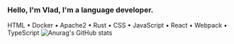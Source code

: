 ### Hello, I'm Vlad, I'm a language developer.
HTML • Docker • Apache2 • Rust • CSS • JavaScript • React • Webpack • TypeScript
![Anurag's GitHub stats](https://github-readme-stats.vercel.app/api?username=Vladosdeadly&show_icons=true&theme=radical&count_private=true)

<!--
**Vladosdeadly/Vladosdeadly** is a ✨ _special_ ✨ repository because its `README.md` (this file) appears on your GitHub profile.

Here are some ideas to get you started:

- 🔭 I’m currently working on ...
- 🌱 I’m currently learning ...
- 👯 I’m looking to collaborate on ...
- 🤔 I’m looking for help with ...
- 💬 Ask me about ...
- 📫 How to reach me: ...
- 😄 Pronouns: ...
- ⚡ Fun fact: ...
-->
